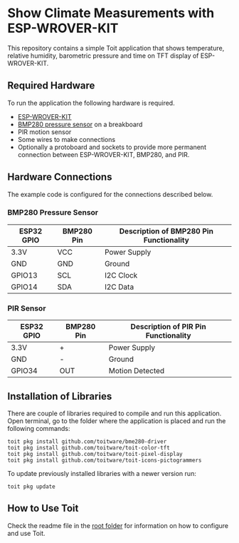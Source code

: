 # Show Climate Measurements with ESP-WROVER-KIT

This repository contains a simple Toit application that shows temperature, relative humidity, barometric pressure and time on TFT display of ESP-WROVER-KIT.


## Required Hardware

To run the application the following hardware is required.

- [ESP-WROVER-KIT](https://docs.espressif.com/projects/esp-idf/en/latest/esp32/hw-reference/esp32/get-started-wrover-kit.html)
- [BMP280 pressure sensor](https://www.bosch-sensortec.com/products/environmental-sensors/pressure-sensors/bmp280/) on a breakboard
- PIR motion sensor
- Some wires to make connections
- Optionally a protoboard and sockets to provide more permanent connection between ESP-WROVER-KIT, BMP280, and PIR.


## Hardware Connections

The example code is configured for the connections described below.

### BMP280 Pressure Sensor

| ESP32 GPIO  | BMP280 Pin | Description of BMP280 Pin Functionality  |
|-------------|------------|------------------------------------------|
| 3.3V        | VCC        | Power Supply                             |
| GND         | GND        | Ground                                   |
| GPIO13      | SCL        | I2C Clock                                |
| GPIO14      | SDA        | I2C Data                                 |

### PIR Sensor

| ESP32 GPIO  | BMP280 Pin | Description of PIR Pin Functionality  |
|-------------|------------|---------------------------------------|
| 3.3V        | +          | Power Supply                          |
| GND         | -          | Ground                                |
| GPIO34      | OUT        | Motion Detected                       |


## Installation of Libraries

There are couple of libraries required to compile and run this application. Open terminal, go to the folder where the application is placed and run the following commands:

```
toit pkg install github.com/toitware/bme280-driver
toit pkg install github.com/toitware/toit-color-tft
toit pkg install github.com/toitware/toit-pixel-display
toit pkg install github.com/toitware/toit-icons-pictogrammers
```

To update previously installed libraries with a newer version run:
```
toit pkg update
```


## How to Use Toit

Check the readme file in the [root folder](../README.md) for information on how to configure and use Toit.
